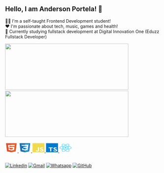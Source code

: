 ## Hello, I am Anderson Portela! 👋

👨‍💻 I'm a self-taught Frontend Development student!</br>
❤️ I'm passionate about tech, music, games and health!</br>
🚧 Currently studying fullstack development at Digital Innovation One (Eduzz Fullstack Developer)</br>


<div>
  <a href="https://github.com/AndersonPort">
  <img  justify-content="space-evenly" align-itens="center" width="400" height="150em" src="https://github-readme-stats.vercel.app/api?username=AndersonPort&show_icons=true&theme=merko&include_all_commits=true&count_private=true"/><img  justify-content="space-evenly" align-itens="center" width="400" height="150em" src="https://github-readme-stats.vercel.app/api/top-langs/?username=AndersonPort&layout=compact&langs_count=7&theme=merko"/>
</div>


<div style="display: inline_block"><br>
  <img align-itens="center" alt="HTML" height="30" width="40" src="https://raw.githubusercontent.com/devicons/devicon/master/icons/html5/html5-original.svg">
  <img align-itens="center" alt="CSS" height="30" width="40" src="https://raw.githubusercontent.com/devicons/devicon/master/icons/css3/css3-original.svg">
  <img align-itens="center" alt="Js" height="30" width="40" src="https://raw.githubusercontent.com/devicons/devicon/master/icons/javascript/javascript-plain.svg">
  <img align-itens="center" alt="Ts" height="30" width="40" src="https://raw.githubusercontent.com/devicons/devicon/master/icons/typescript/typescript-plain.svg">
  <img align-itens="center" alt="React" height="30" width="40" src="https://raw.githubusercontent.com/devicons/devicon/master/icons/react/react-original.svg">
</div><br>
  

[![Linkedin](https://img.shields.io/badge/-LinkedIn-blue?style=flat&logo=Linkedin&logoColor=white)](https://www.linkedin.com/in/anderson-portela-b935341b7/)
[![Gmail](https://img.shields.io/badge/-Gmail-c14438?style=flat&logo=Gmail&logoColor=white)](mailto:andeersonporteela@gmail.com)
[![Whatsapp](https://img.shields.io/badge/-Whatsapp-4CA143?style=flat&labelColor=4CA143&logo=whatsapp&logoColor=white)](https://api.whatsapp.com/send?phone=5588998070701)
[![GitHub](https://img.shields.io/github/followers/lucasrmagalhaes?label=follow&style=social)](https://github.com/AndersonPort)

</a>     
</div>
